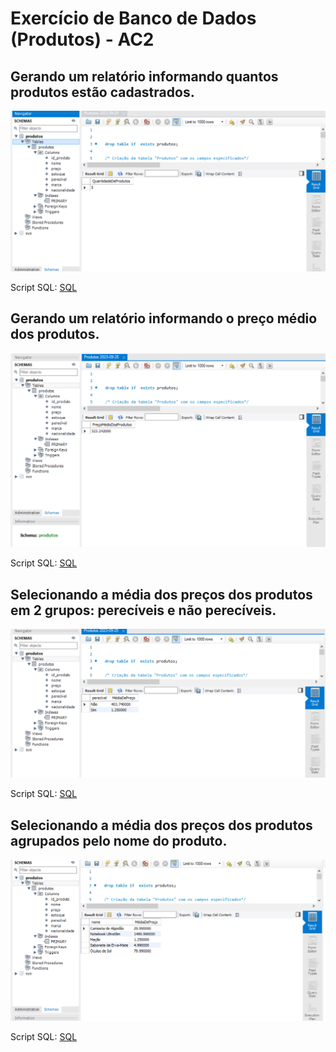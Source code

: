# Exercício de Banco de Dados (Produtos) - AC2
## Gerando um relatório informando quantos produtos estão cadastrados.
![Qtde Produtos](2.png)

Script SQL:
[SQL](Produtos%20(2)%202023-09-25.sql)

## Gerando um relatório informando o preço médio dos produtos.
![Média Preços](3.png)

Script SQL:
[SQL](Produtos%20(3)%202023-09-25.sql)

## Selecionando a média dos preços dos produtos em 2 grupos: perecíveis e não perecíveis.
![Média Preços - perecíveis e não perecíveis](4.png)

Script SQL:
[SQL](Produtos%20(4)%202023-09-25.sql)

## Selecionando a média dos preços dos produtos agrupados pelo nome do produto.
![Média Preços - agrupados pelo nome](5.png)

Script SQL:
[SQL](Produtos%20(5)%202023-09-25.sql)
